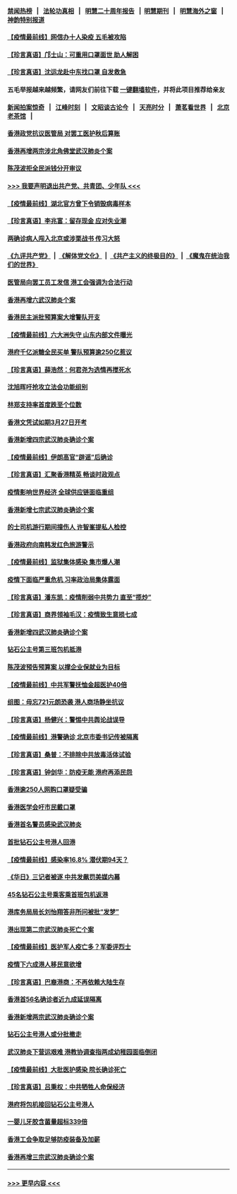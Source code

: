 #### [禁闻热榜](热点新闻.md?=0)  &nbsp;&nbsp;|&nbsp;&nbsp; [法轮功真相](https://github.com/gfw-breaker/truth/blob/master/README.md?=0) &nbsp;&nbsp;|&nbsp;&nbsp; [明慧二十周年报告](https://github.com/gfw-breaker/mh-reports/blob/master/README.md?=0) &nbsp;&nbsp;|&nbsp;&nbsp;[明慧期刊](https://github.com/gfw-breaker/mh-qikan) &nbsp;&nbsp;|&nbsp;&nbsp; [明慧海外之窗](https://github.com/gfw-breaker/mh-news/blob/master/README.md?=0) &nbsp;&nbsp;|&nbsp;&nbsp; [神韵特别报道](https://github.com/gfw-breaker/mh-news/blob/master/shenyun.md?=0)
#### [【疫情最前线】网信办十人染疫 五毛被攻陷](../pages/nsc415/n11903757.md?t=03010302) 
#### [【珍言真语】邝士山：可重用口罩面世 助人解困](../pages/nsc415/n11903875.md?t=03010302) 
#### [【珍言真语】沈运龙赴中东找口罩 自发救急](../pages/nsc415/n11903291.md?t=03010302) 
#### 五毛举报越来越频繁，请网友们前往下载 [一键翻墙软件](https://github.com/gfw-breaker/ssr-accounts)，并将此项目推荐给亲友
#### [新闻拍案惊奇](https://github.com/gfw-breaker/banned-news/blob/master/pages/link4.md) &nbsp;&nbsp;|&nbsp;&nbsp; [江峰时刻](https://github.com/gfw-breaker/banned-news/blob/master/pages/link4.md) &nbsp;&nbsp;|&nbsp;&nbsp; [文昭谈古论今](https://github.com/gfw-breaker/banned-news/blob/master/pages/link4.md) &nbsp;&nbsp;|&nbsp;&nbsp; [天亮时分](https://github.com/gfw-breaker/banned-news/blob/master/pages/link4.md) &nbsp;&nbsp;|&nbsp;&nbsp; [萧茗看世界](https://github.com/gfw-breaker/banned-news/blob/master/pages/link4.md) &nbsp;&nbsp;|&nbsp;&nbsp; [北京老茶馆](https://github.com/gfw-breaker/banned-news/blob/master/pages/link4.md) &nbsp;&nbsp;|&nbsp;&nbsp; 
#### [香港政党抗议医管局 对罢工医护秋后算账](../pages/nsc415/n11901746.md?t=03010302) 
#### [香港再增两宗涉北角佛堂武汉肺炎个案](../pages/nsc415/n11901737.md?t=03010302) 
#### [陈茂波拒全民派钱分开审议](../pages/nsc415/n11901672.md?t=03010302) 
#### [>>> 我要声明退出共产党、共青团、少年队 <<<](https://github.com/begood0513/goodnews/blob/master/quit/letter.md) 
#### [【疫情最前线】湖北官方曾下令销毁病毒样本](../pages/nsc415/n11901518.md?t=03010302) 
#### [【珍言真语】李兆富：留存现金 应对失业潮](../pages/nsc415/n11901448.md?t=03010302) 
#### [两确诊病人闯入北京或涉栗战书 传习大怒](../pages/nsc415/n11901180.md?t=03010302) 
#### [《九评共产党》](https://github.com/begood0513/9ping.md/blob/master/README.md) &nbsp;|&nbsp; [《解体党文化》](../../../../jtdwh.md/blob/master/README.md)  &nbsp;|&nbsp; [《共产主义的终极目的》](../../../../gczydzjmd.md/blob/master/README.md) &nbsp;|&nbsp; [《魔鬼在统治我们的世界》](../../../../mgztzwmdsj.md/blob/master/README.md) 
#### [医管局向罢工员工发信 港工会强调为合法行动](../pages/nsc415/n11898870.md?t=03010302) 
#### [香港再增六武汉肺炎个案](../pages/nsc415/n11898843.md?t=03010302) 
#### [香港民主派批预算案大增警队开支](../pages/nsc415/n11898813.md?t=03010302) 
#### [【疫情最前线】六大洲失守 山东内部文件曝光](../pages/nsc415/n11898455.md?t=03010302) 
#### [港府千亿派糖全民买单 警队预算逾250亿惹议](../pages/nsc415/n11898608.md?t=03010302) 
#### [【珍言真语】薛浩然：何君尧为选情再搅死水](../pages/nsc415/n11898269.md?t=03010302) 
#### [沈旭晖吁抢攻立法会功能组别](../pages/nsc415/n11896084.md?t=03010302) 
#### [林郑支持率首度跌至个位数](../pages/nsc415/n11896058.md?t=03010302) 
#### [香港文凭试如期3月27日开考](../pages/nsc415/n11896055.md?t=03010302) 
#### [香港新增四宗武汉肺炎确诊个案](../pages/nsc415/n11896040.md?t=03010302) 
#### [【疫情最前线】伊朗高官“辟谣”后确诊](../pages/nsc415/n11895902.md?t=03010302) 
#### [【珍言真语】汇聚香港精英 畅谈时政观点](../pages/nsc415/n11895733.md?t=03010302) 
#### [疫情影响世界经济 全球供应链面临重组](../pages/nsc415/n11895634.md?t=03010302) 
#### [香港新增七宗武汉肺炎确诊个案](../pages/nsc415/n11893498.md?t=03010302) 
#### [的士司机游行期间撞伤人 许智峯提私人检控](../pages/nsc415/n11893483.md?t=03010302) 
#### [香港政府向南韩发红色旅游警示](../pages/nsc415/n11893398.md?t=03010302) 
#### [【疫情最前线】监狱集体感染 集市爆人潮](../pages/nsc415/n11893181.md?t=03010302) 
#### [疫情下面临严重危机  习率政治局集体露面](../pages/nsc415/n11893305.md?t=03010302) 
#### [【珍言真语】潘东凯：疫情削弱中共势力 直至“揽炒”](../pages/nsc415/n11892866.md?t=03010302) 
#### [【珍言真语】商界领袖毛汉：疫情致生意损七成](../pages/nsc415/n11890348.md?t=03010302) 
#### [香港新增四武汉肺炎确诊个案](../pages/nsc415/n11890610.md?t=03010302) 
#### [钻石公主号第三班包机抵港](../pages/nsc415/n11890645.md?t=03010302) 
#### [陈茂波预告预算案 以撑企业保就业为目标](../pages/nsc415/n11890574.md?t=03010302) 
#### [【疫情最前线】中共军警抚恤金超医护40倍](../pages/nsc415/n11890458.md?t=03010302) 
#### [组图：毋忘721元朗恐袭 港人商场静坐抗议](../pages/nsc415/n11876882.md?t=03010302) 
#### [【珍言真语】杨健兴：警惕中共舆论战误导](../pages/nsc415/n11888131.md?t=03010302) 
#### [【疫情最前线】港警确诊 北京市委书记传被隔离](../pages/nsc415/n11886872.md?t=03010302) 
#### [【珍言真语】桑普：不排除中共放毒活体试验](../pages/nsc415/n11886832.md?t=03010302) 
#### [【珍言真语】钟剑华：防疫无能 港府再添民怨](../pages/nsc415/n11884504.md?t=03010302) 
#### [香港逾250人网购口罩疑受骗](../pages/nsc415/n11884388.md?t=03010302) 
#### [香港医学会吁市民戴口罩](../pages/nsc415/n11884367.md?t=03010302) 
#### [香港首名警员感染武汉肺炎](../pages/nsc415/n11884357.md?t=03010302) 
#### [首批钻石公主号港人回港](../pages/nsc415/n11884333.md?t=03010302) 
#### [【疫情最前线】感染率16.8% 潜伏期94天？](../pages/nsc415/n11884256.md?t=03010302) 
#### [《华日》三记者被逐 中共发飙罚美媒内幕](../pages/nsc415/n11884184.md?t=03010302) 
#### [45名钻石公主号乘客乘首班包机返港](../pages/nsc415/n11881770.md?t=03010302) 
#### [港库务局局长刘怡翔答非所问被批“发梦”](../pages/nsc415/n11881752.md?t=03010302) 
#### [港出现第二宗武汉肺炎死亡个案](../pages/nsc415/n11881736.md?t=03010302) 
#### [【疫情最前线】医护军人疫亡多？军委评烈士](../pages/nsc415/n11881655.md?t=03010302) 
#### [疫情下六成港人移民意欲增](../pages/nsc415/n11881699.md?t=03010302) 
#### [【珍言真语】巴裔港商：不再依赖大陆生存](../pages/nsc415/n11881126.md?t=03010302) 
#### [香港首56名确诊者近九成延误隔离](../pages/nsc415/n11879079.md?t=03010302) 
#### [香港新增两宗武汉肺炎确诊个案](../pages/nsc415/n11879064.md?t=03010302) 
#### [钻石公主号港人或分批撤走](../pages/nsc415/n11879029.md?t=03010302) 
#### [武汉肺炎下营运艰难 港教协调查指两成幼稚园面临倒闭](../pages/nsc415/n11878989.md?t=03010302) 
#### [【疫情最前线】大批医护感染 院长确诊死亡](../pages/nsc415/n11878595.md?t=03010302) 
#### [【珍言真语】吕秉权：中共牺牲人命保经济](../pages/nsc415/n11878390.md?t=03010302) 
#### [港府将包机接回钻石公主号港人](../pages/nsc415/n11876352.md?t=03010302) 
#### [一婴儿牙胶含菌量超标339倍](../pages/nsc415/n11876336.md?t=03010302) 
#### [香港工会争取足够防疫装备及加薪](../pages/nsc415/n11876313.md?t=03010302) 
#### [香港再增三宗武汉肺炎确诊个案](../pages/nsc415/n11876297.md?t=03010302) 

----
#### [ >>> 更早内容 <<< ](../indexes/nsc415-earlier.md)
